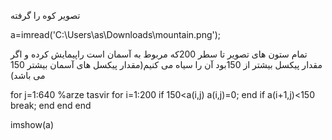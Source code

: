 
تصویر کوه را گرفته

a=imread('C:\Users\as\Downloads\mountain.png');

تمام ستون های تصویر  تا سطر 200که مربوط به آسمان است راپیمایش کرده و اگر مقدار پیکسل بیشتر از 150بود آن را سیاه می کنیم(مقدار پیکسل های آسمان بیشتر 150 می باشد) 

for j=1:640 %arze tasvir
    for i=1:200
     if 150<a(i,j)
         a(i,j)=0;
     end
     if a(i+1,j)<150
         break;
     end
    end
end

imshow(a)
